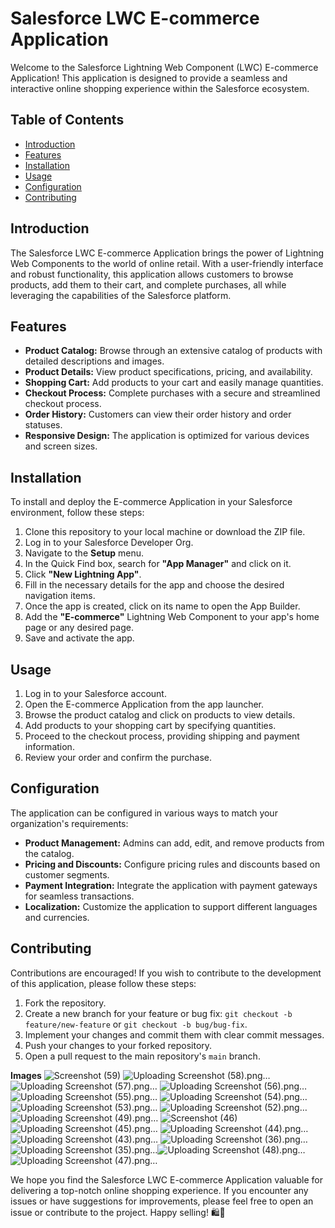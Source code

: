# Salesforce LWC E-commerce Application

Welcome to the Salesforce Lightning Web Component (LWC) E-commerce Application! This application is designed to provide a seamless and interactive online shopping experience within the Salesforce ecosystem.

## Table of Contents

- [Introduction](#introduction)
- [Features](#features)
- [Installation](#installation)
- [Usage](#usage)
- [Configuration](#configuration)
- [Contributing](#contributing)

## Introduction

The Salesforce LWC E-commerce Application brings the power of Lightning Web Components to the world of online retail. With a user-friendly interface and robust functionality, this application allows customers to browse products, add them to their cart, and complete purchases, all while leveraging the capabilities of the Salesforce platform.

## Features

- **Product Catalog:** Browse through an extensive catalog of products with detailed descriptions and images.
- **Product Details:** View product specifications, pricing, and availability.
- **Shopping Cart:** Add products to your cart and easily manage quantities.
- **Checkout Process:** Complete purchases with a secure and streamlined checkout process.
- **Order History:** Customers can view their order history and order statuses.
- **Responsive Design:** The application is optimized for various devices and screen sizes.

## Installation

To install and deploy the E-commerce Application in your Salesforce environment, follow these steps:

1. Clone this repository to your local machine or download the ZIP file.
2. Log in to your Salesforce Developer Org.
3. Navigate to the **Setup** menu.
4. In the Quick Find box, search for **"App Manager"** and click on it.
5. Click **"New Lightning App"**.
6. Fill in the necessary details for the app and choose the desired navigation items.
7. Once the app is created, click on its name to open the App Builder.
8. Add the **"E-commerce"** Lightning Web Component to your app's home page or any desired page.
9. Save and activate the app.

## Usage

1. Log in to your Salesforce account.
2. Open the E-commerce Application from the app launcher.
3. Browse the product catalog and click on products to view details.
4. Add products to your shopping cart by specifying quantities.
5. Proceed to the checkout process, providing shipping and payment information.
6. Review your order and confirm the purchase.

## Configuration

The application can be configured in various ways to match your organization's requirements:

- **Product Management:** Admins can add, edit, and remove products from the catalog.
- **Pricing and Discounts:** Configure pricing rules and discounts based on customer segments.
- **Payment Integration:** Integrate the application with payment gateways for seamless transactions.
- **Localization:** Customize the application to support different languages and currencies.

## Contributing

Contributions are encouraged! If you wish to contribute to the development of this application, please follow these steps:

1. Fork the repository.
2. Create a new branch for your feature or bug fix: `git checkout -b feature/new-feature` or `git checkout -b bug/bug-fix`.
3. Implement your changes and commit them with clear commit messages.
4. Push your changes to your forked repository.
5. Open a pull request to the main repository's `main` branch.

**Images**
![Screenshot (59)](https://github.com/snehagopal/E-Commerce-Application/assets/58037849/16c61cd8-f120-499e-b101-3b764ef666eb)
![Uploading Screenshot (58).png…]()
![Uploading Screenshot (57).png…]()
![Uploading Screenshot (56).png…]()
![Uploading Screenshot (55).png…]()
![Uploading Screenshot (54).png…]()
![Uploading Screenshot (53).png…]()
![Uploading Screenshot (52).png…]()
![Uploading Screenshot (49).png…]()
![Screenshot (46)](https://github.com/snehagopal/E-Commerce-Application/assets/58037849/6ae569d3-9e2a-4d0c-a313-e70fca7adcc4)
![Uploading Screenshot (45).png…]()
![Uploading Screenshot (44).png…]()
![Uploading Screenshot (43).png…]()
![Uploading Screenshot (36).png…]()
![Uploading Screenshot (35).png…]()![Uploading Screenshot (48).png…]()
![Uploading Screenshot (47).png…]()





We hope you find the Salesforce LWC E-commerce Application valuable for delivering a top-notch online shopping experience. If you encounter any issues or have suggestions for improvements, please feel free to open an issue or contribute to the project. Happy selling! 🛍️🚀
